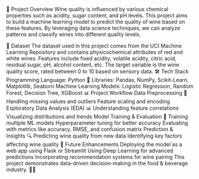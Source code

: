 📌 Project Overview
Wine quality is influenced by various chemical properties such as acidity, sugar content, and pH levels. This project aims to build a machine learning model to predict the quality of wine based on these features. By leveraging data science techniques, we can analyze patterns and classify wines into different quality levels.

📂 Dataset
The dataset used in this project comes from the UCI Machine Learning Repository and contains physicochemical attributes of red and white wines.
Features include fixed acidity, volatile acidity, citric acid, residual sugar, pH, alcohol content, etc.
The target variable is the wine quality score, rated between 0 to 10 based on sensory data.
🛠️ Tech Stack
Programming Language: Python 🐍
Libraries: Pandas, NumPy, Scikit-Learn, Matplotlib, Seaborn
Machine Learning Models: Logistic Regression, Random Forest, Decision Tree, XGBoost
📊 Project Workflow
Data Preprocessing 🧹
Handling missing values and outliers
Feature scaling and encoding
Exploratory Data Analysis (EDA) 📊
Understanding feature correlations
Visualizing distributions and trends
Model Training & Evaluation 🤖
Training multiple ML models
Hyperparameter tuning for better accuracy
Evaluating with metrics like accuracy, RMSE, and confusion matrix
Prediction & Insights 🔍
Predicting wine quality from new data
Identifying key factors affecting wine quality
🚀 Future Enhancements
Deploying the model as a web app using Flask or Streamlit
Using Deep Learning for advanced predictions
Incorporating recommendation systems for wine pairing
This project demonstrates data-driven decision-making in the food & beverage industry. 🍷✨

